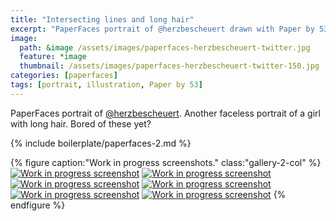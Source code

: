 ```yaml
---
title: "Intersecting lines and long hair"
excerpt: "PaperFaces portrait of @herzbescheuert drawn with Paper by 53 on an iPad."
image: 
  path: &image /assets/images/paperfaces-herzbescheuert-twitter.jpg 
  feature: *image
  thumbnail: /assets/images/paperfaces-herzbescheuert-twitter-150.jpg
categories: [paperfaces]
tags: [portrait, illustration, Paper by 53]
---
```


PaperFaces portrait of [@herzbescheuert](https://twitter.com/herzbescheuert). Another faceless portrait of a girl with long hair. Bored of these yet?

{% include boilerplate/paperfaces-2.md %}

{% figure caption:"Work in progress screenshots." class:"gallery-2-col" %}
[![Work in progress screenshot](/assets/images/paperfaces-herzbescheuert-process-1-600.jpg)](/assets/images/paperfaces-herzbescheuert-process-1-lg.jpg)
[![Work in progress screenshot](/assets/images/paperfaces-herzbescheuert-process-2-600.jpg)](/assets/images/paperfaces-herzbescheuert-process-2-lg.jpg)
[![Work in progress screenshot](/assets/images/paperfaces-herzbescheuert-process-3-600.jpg)](/assets/images/paperfaces-herzbescheuert-process-3-lg.jpg)
[![Work in progress screenshot](/assets/images/paperfaces-herzbescheuert-process-4-600.jpg)](/assets/images/paperfaces-herzbescheuert-process-4-lg.jpg)
[![Work in progress screenshot](/assets/images/paperfaces-herzbescheuert-process-5-600.jpg)](/assets/images/paperfaces-herzbescheuert-process-5-lg.jpg)
[![Work in progress screenshot](/assets/images/paperfaces-herzbescheuert-process-6-600.jpg)](/assets/images/paperfaces-herzbescheuert-process-6-lg.jpg)
{% endfigure %}
